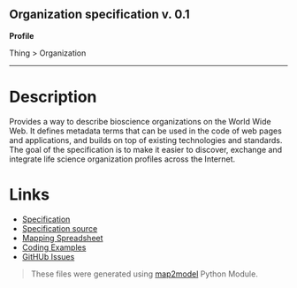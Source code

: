 ## Organization specification v. 0.1 

**Profile** 

Thing > Organization

**** 

# Description 
Provides a way to describe bioscience organizations on the World Wide Web. It defines metadata terms that can be used in the code of web pages and applications, and builds on top of existing technologies and standards. The goal of the specification is to make it easier to discover, exchange and integrate life science organization profiles across the Internet.
 
# Links 
- [Specification](http://bioschemas.org/bsc_specs/Organization/)
- [Specification source](../Organization.html)
- [Mapping Spreadsheet](https://docs.google.com/spreadsheets/d/14UoeVmh2eRRWlyQgOJWAuCIW7DMuwhLH6O3CBeXfoTI/edit?usp=drivesdk)
- [Coding Examples](https://github.com/BioSchemas/specifications/tree/master/Organization/examples)
- [GitHUb Issues](https://github.com/BioSchemas/bioschemas/labels/type%3A%20Organization)
> These files were generated using [map2model](https://github.com/BioSchemas/map2model) Python Module.